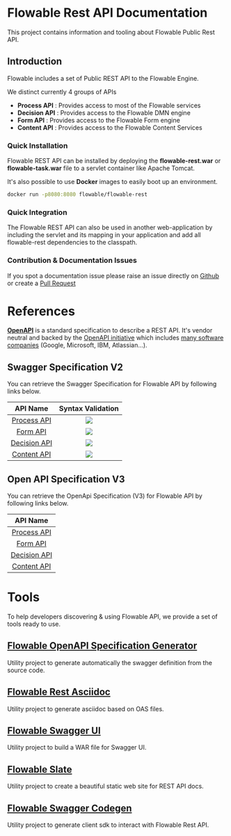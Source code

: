 # Flowable Rest API Documentation

This project contains information and tooling about Flowable Public Rest API.

## Introduction

Flowable includes a set of Public REST API to the Flowable Engine.

We distinct currently 4 groups of APIs 
+ **Process API** : Provides access to most of the Flowable services
+ **Decision API** : Provides access to the Flowable DMN engine
+ **Form API** : Provides access to the Flowable Form engine
+ **Content API** : Provides access to the Flowable Content Services
 
### Quick Installation
 
Flowable REST API can be installed by deploying the **flowable-rest.war** or **flowable-task.war**  file to a servlet container like Apache Tomcat.

It's also possible to use **Docker** images to easily boot up an environment.
```bash 
docker run -p8080:8080 flowable/flowable-rest
```

### Quick Integration

The Flowable REST API can also be used in another web-application by including the servlet and its mapping in your application and add all flowable-rest dependencies to the classpath.

### Contribution & Documentation Issues

If you spot a documentation issue please raise an issue directly on [Github](https://github.com/flowable/flowable-engine/issues) or create a [Pull Request](https://github.com/flowable/flowable-engine/pulls)

# References

**[OpenAPI](https://github.com/OAI/OpenAPI-Specification)** is a standard specification to describe a REST API. It's vendor neutral and backed by the [OpenAPI initiative](https://www.openapis.org/) which includes [many software companies](https://www.openapis.org/membership/members) (Google, Microsoft, IBM, Atlassian...). 

## Swagger Specification V2

You can retrieve the Swagger Specification for Flowable API by following links below.

| API Name | Syntax Validation  | 
|:---:|:---:|
| [Process API](references/swagger/process/flowable-swagger-process.yaml) | <img src="http://online.swagger.io/validator?url=https://raw.githubusercontent.com/flowable/flowable-engine/master/docs/public-api/references/swagger/process/flowable-swagger-process.yaml"/>  |  
| [Form API](references/swagger/form/flowable-swagger-form.yaml) |  <img src="http://online.swagger.io/validator?url=https://raw.githubusercontent.com/flowable/flowable-engine/master/docs/public-api/references/swagger/form/flowable-swagger-form.yaml"/> |  
| [Decision API](references/swagger/decision/flowable-swagger-decision.yaml) |  <img src="http://online.swagger.io/validator?url=https://raw.githubusercontent.com/flowable/flowable-engine/master/docs/public-api/references/swagger/decision/flowable-swagger-decision.yaml"/> | 
| [Content API](references/swagger/content/flowable-swagger-content.yaml) | <img src="http://online.swagger.io/validator?url=https://raw.githubusercontent.com/flowable/flowable-engine/master/docs/public-api/references/swagger/content/flowable-swagger-content.yaml"/>  | 


## Open API Specification V3

You can retrieve the OpenApi Specification (V3) for Flowable API by following links below.


| API Name |
|:---:|
| [Process API](references/openapi/process/flowable-oas-process.yaml) |    
| [Form API](references/openapi/form/flowable-oas-form.yaml) | 
| [Decision API](references/openapi/decision/flowable-oas-decision.yaml) |  
| [Content API](references/openapi/content/flowable-oas-content.yaml) |   

# Tools

To help developers discovering & using Flowable API, we provide a set of tools ready to use.

## [Flowable OpenAPI Specification Generator](tools/flowable-oas-generator)

Utility project to generate automatically the swagger definition from the source code.

## [Flowable Rest Asciidoc](tools/flowable-rest-asciidoc)

Utility project to generate asciidoc based on OAS files.

## [Flowable Swagger UI](tools/flowable-swagger-ui)

Utility project to build a WAR file for Swagger UI.

## [Flowable Slate](tools/flowable-slate)

Utility project to create a beautiful static web site for REST API docs.

## [Flowable Swagger Codegen](tools/flowable-swagger-codegen)

Utility project to generate client sdk to interact with Flowable Rest API.

